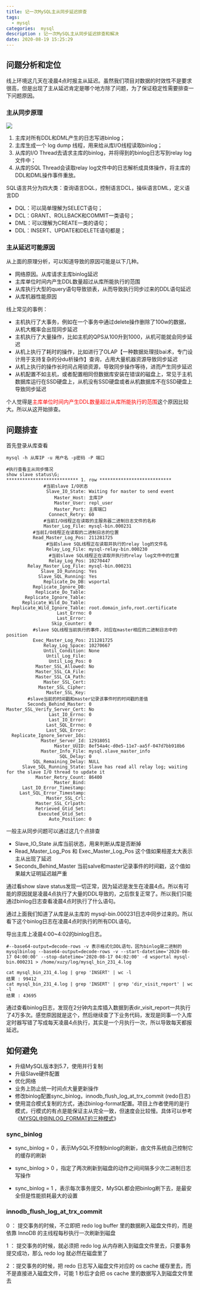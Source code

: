 ```yaml
---
title: 记一次MySQL主从同步延迟排查
tags:
  - mysql
categories:  mysql
description : 记一次MySQL主从同步延迟排查和解决
date: 2020-08-19 15:25:29
---
```


## 问题分析和定位

线上环境这几天在凌晨4点时报主从延迟。虽然我们项目对数据的时效性不是要求很高，但是出现了主从延迟肯定是哪个地方除了问题，为了保证稳定性需要排查一下问题原因。

### 主从同步原理

![](mysql-masterslave-solve/1.jpg)

1. 主库对所有DDL和DML产生的日志写进binlog；
2. 主库生成一个 log dump 线程，用来给从库I/O线程读取binlog；
3. 从库的I/O Thread去请求主库的binlog，并将得到的binlog日志写到relay log文件中；
4. 从库的SQL Thread会读取relay log文件中的日志解析成具体操作，将主库的DDL和DML操作事件重放。

SQL语言共分为四大类：查询语言DQL，控制语言DCL，操纵语言DML，定义语言DD
- DQL：可以简单理解为SELECT语句；
- DCL：GRANT、ROLLBACK和COMMIT一类语句；
- DML：可以理解为CREATE一类的语句；
- DDL：INSERT、UPDATE和DELETE语句都是；

### 主从延迟可能原因
从上面的原理分析，可以知道导致的原因可能是以下几种。
- 网络原因。从库请求主库binlog延迟
- 主库单位时间内产生DDL数量超过从库所能执行的范围
- 从库执行大型的query语句导致锁表，从而导致执行同步过来的DDL语句延迟
- 从库机器性能原因

线上常见的事例：

- 主机执行了大事务，例如在一个事务中通过delete操作删除了100w的数据，从机大概率会出现同步延迟
- 主机执行了大量操作，比如主机的QPS从100升到1000，从机可能就会同步延迟
- 从机上执行了耗时的操作，比如进行了OLAP【一种数据处理技bai术，专门设计用于支持复杂的分du析操作】查询，占用大量机器资源导致同步延迟
- 从机上执行的操作长时间占用锁资源，导致同步操作等待，进而产生同步延迟
- 从机配置不如主机，或者配置相同但数据库安装在错误的磁盘上，常见于主机数据库运行在SSD硬盘上，从机没有SSD硬盘或者从机数据库不在SSD硬盘上导致同步延迟

个人觉得是<font color=red>主库单位时间内产生DDL数量超过从库所能执行的范围</font>这个原因比较大。所以从这开始排查。

## 问题排查

首先登录从库查看

```
mysql -h 从库IP -u 用户名 -p密码 -P 端口
```

```
#执行查看主从同步情况
show slave status\G;
*************************** 1. row ***************************
			  #当前slave I/O状态
               Slave_IO_State: Waiting for master to send event
                  Master_Host: 主库IP
                  Master_User: repl_user
                  Master_Port: 主库端口
                Connect_Retry: 60
              #当前I/O线程正在读取的主服务器二进制日志文件的名称
              Master_Log_File: mysql-bin.000231
          #当前I/O线程正在读取的二进制日志的位置
          Read_Master_Log_Pos: 211281725
          	   #当前slave SQL线程正在读取并执行的relay log的文件名
               Relay_Log_File: mysql-relay-bin.000230
                #当前slave SQL线程正在读取并执行的relay log文件中的位置
                Relay_Log_Pos: 10270447
        Relay_Master_Log_File: mysql-bin.000231
             Slave_IO_Running: Yes
            Slave_SQL_Running: Yes
              Replicate_Do_DB: wsportal
          Replicate_Ignore_DB: 
           Replicate_Do_Table: 
       Replicate_Ignore_Table: 
      Replicate_Wild_Do_Table: 
  Replicate_Wild_Ignore_Table: root.domain_info,root.certificate
                   Last_Errno: 0
                   Last_Error: 
                 Skip_Counter: 0
          #slave SQL线程当前执行的事件，对应在master相应的二进制日志中的position
          Exec_Master_Log_Pos: 211281725
              Relay_Log_Space: 10270667
              Until_Condition: None
               Until_Log_File: 
                Until_Log_Pos: 0
           Master_SSL_Allowed: No
           Master_SSL_CA_File: 
           Master_SSL_CA_Path: 
              Master_SSL_Cert: 
            Master_SSL_Cipher: 
               Master_SSL_Key: 
        #slave当前的时间戳和master记录该事件时的时间戳的差值
        Seconds_Behind_Master: 0
Master_SSL_Verify_Server_Cert: No
                Last_IO_Errno: 0
                Last_IO_Error: 
               Last_SQL_Errno: 0
               Last_SQL_Error: 
  Replicate_Ignore_Server_Ids: 
             Master_Server_Id: 12918051
                  Master_UUID: 8ef54a4c-d0e5-11e7-aa5f-047d7bb918b6
             Master_Info_File: mysql.slave_master_info
                    SQL_Delay: 0
          SQL_Remaining_Delay: NULL
      Slave_SQL_Running_State: Slave has read all relay log; waiting for the slave I/O thread to update it
           Master_Retry_Count: 86400
                  Master_Bind: 
      Last_IO_Error_Timestamp: 
     Last_SQL_Error_Timestamp: 
               Master_SSL_Crl: 
           Master_SSL_Crlpath: 
           Retrieved_Gtid_Set: 
            Executed_Gtid_Set: 
                Auto_Position: 0
```

一般主从同步问题可以通过这几个点排查

- Slave_IO_State 从库当前状态，用来判断从库是否断掉
- Read_Master_Log_Pos 和 Exec_Master_Log_Pos  这个值如果相差太大表示主从出现了延迟
- Seconds_Behind_Master 当前salve和master记录事件的时间戳，这个值如果越大证明延迟越严重

通过看show slave status发现一切正常，因为延迟是发生在凌晨4点。所以有可能的原因就是凌晨4点执行了大量的DDL导致的，之后恢复正常了。所以我们只能通过binlog日志查看凌晨4点时执行了什么语句。

通过上面我们知道了从库是从主库的 mysql-bin.000231日志中同步过来的。所以看下这个binlog日志在凌晨4点时执行的所有DDL语句。

导出主库上凌晨4:00~4:02的binlog日志。

```
#--base64-output=decode-rows -v 表示格式化DDL语句，因为binlog是二进制的
mysqlbinlog --base64-output=decode-rows -v --start-datetime='2020-08-17 04:00:00' --stop-datetime='2020-08-17 04:02:00' -d wsportal mysql-bin.000231 > /home/xuzy/log/mysql_bin_231_4.log
```

```
cat mysql_bin_231_4.log | grep 'INSERT' | wc -l
结果 : 99412
cat mysql_bin_231_4.log | grep 'INSERT' | grep 'dir_visit_report' | wc -l
结果 : 43695
```

通过查看binlog日志，发现在2分钟内主库插入数据到表dir_visit_report一共执行了4万多次。感觉原因就是这个，然后继续查了下业务代码，发现是同事一个入库定时器写错了写成每天凌晨4点执行，其实是一个月执行一次，所以导致每天都报延迟。

## 如何避免

- 升级MySQL版本到5.7，使用并行复制
- 升级Slave硬件配置
- 优化网络
- 业务上防止统一时间点大量更新操作
- 修改binlog配置sync_binlog，innodb_flush_log_at_trx_commit (redo日志)
- 使用混合模式复制的方式，通过binlog-format配置。项目上作者使用的是行模式，行模式的有点是能保证主从完全一致，但速度会比较慢。具体可以参考《[MYSQL中BINLOG_FORMAT的三种模式](https://www.cnblogs.com/xingyunfashi/p/8431780.html)》

### sync_binlog

- sync_binlog = 0 ，表示MySQL不控制binlog的刷新，由文件系统自己控制它的缓存的刷新

- sync_binlog > 0 ，指定了两次刷新到磁盘的动作之间间隔多少次二进制日志写操作

- sync_binlog = 1 ，表示每次事务提交，MySQL都会把binlog刷下去，是最安全但是性能损耗最大的设置

### innodb_flush_log_at_trx_commit

0 ： 提交事务的时候，不立即把 redo log buffer 里的数据刷入磁盘文件的，而是依靠 InnoDB 的主线程每秒执行一次刷新到磁盘

1 ： 提交事务的时候，就必须把 redo log 从内存刷入到磁盘文件里去，只要事务提交成功，那么 redo log 就必然在磁盘里了

2 ：提交事务的时候，把 redo 日志写入磁盘文件对应的 os cache 缓存里去，而不是直接进入磁盘文件，可能 1 秒后才会把 os cache 里的数据写入到磁盘文件里去